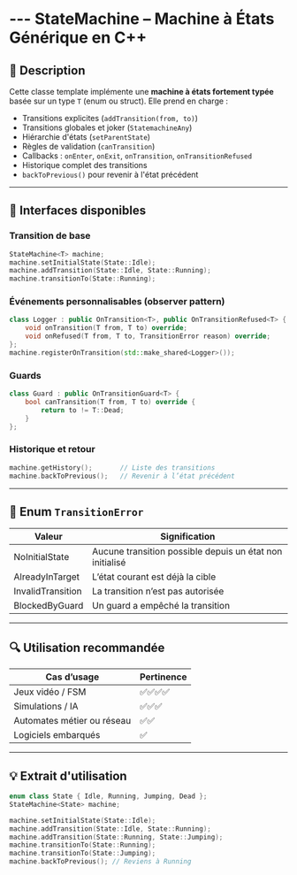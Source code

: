# --- StateMachine<T> – Machine à États Générique en C++

## 🧠 Description
Cette classe template implémente une **machine à états fortement typée** basée sur un type `T` (enum ou struct). Elle prend en charge :

- Transitions explicites (`addTransition(from, to)`)
- Transitions globales et joker (`StatemachineAny`)
- Hiérarchie d'états (`setParentState`)
- Règles de validation (`canTransition`)
- Callbacks : `onEnter`, `onExit`, `onTransition`, `onTransitionRefused`
- Historique complet des transitions
- `backToPrevious()` pour revenir à l'état précédent

---

## 🧩 Interfaces disponibles

### Transition de base
```cpp
StateMachine<T> machine;
machine.setInitialState(State::Idle);
machine.addTransition(State::Idle, State::Running);
machine.transitionTo(State::Running);
```

### Événements personnalisables (observer pattern)
```cpp
class Logger : public OnTransition<T>, public OnTransitionRefused<T> {
    void onTransition(T from, T to) override;
    void onRefused(T from, T to, TransitionError reason) override;
};
machine.registerOnTransition(std::make_shared<Logger>());
```

### Guards
```cpp
class Guard : public OnTransitionGuard<T> {
    bool canTransition(T from, T to) override {
        return to != T::Dead;
    }
};
```

### Historique et retour
```cpp
machine.getHistory();       // Liste des transitions
machine.backToPrevious();   // Revenir à l’état précédent
```

---

## 🧾 Enum `TransitionError`
| Valeur           | Signification                      |
|------------------|------------------------------------|
| NoInitialState   | Aucune transition possible depuis un état non initialisé |
| AlreadyInTarget  | L’état courant est déjà la cible   |
| InvalidTransition| La transition n’est pas autorisée  |
| BlockedByGuard   | Un guard a empêché la transition   |

---

## 🔍 Utilisation recommandée

| Cas d’usage                    | Pertinence |
|--------------------------------|------------|
| Jeux vidéo / FSM               | ✅✅✅✅      |
| Simulations / IA               | ✅✅✅        |
| Automates métier ou réseau     | ✅✅         |
| Logiciels embarqués            | ✅          |

---

## 💡 Extrait d'utilisation
```cpp
enum class State { Idle, Running, Jumping, Dead };
StateMachine<State> machine;

machine.setInitialState(State::Idle);
machine.addTransition(State::Idle, State::Running);
machine.addTransition(State::Running, State::Jumping);
machine.transitionTo(State::Running);
machine.transitionTo(State::Jumping);
machine.backToPrevious(); // Reviens à Running
```
